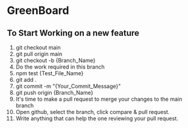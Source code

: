 # GreenBoard
## To Start Working on a new feature
1. git checkout main
2. git pull origin main
3. git checkout -b {Branch_Name}
4. Do the work required in this branch
5. npm test {Test_File_Name}
6. git add .
7. git commit -m "{Your_Commit_Message}"
8. git push origin {Branch_Name}
9. It's time to make a pull request to merge your changes to the main branch
10. Open github, select the branch, click compare & pull request.
11. Write anything that can help the one reviewing your pull request.
